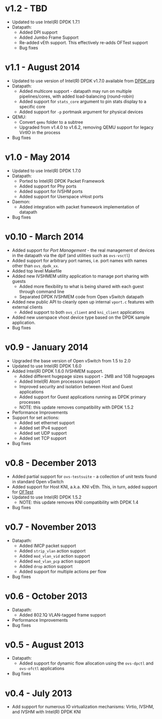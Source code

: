# v1.2 - TBD

- Updated to use Intel(R) DPDK 1.7.1
- Datapath:
  - Added DPI support
  - Added Jumbo Frame Support
  - Re-added vEth support. This effectively re-adds OFTest support
  - Bug fixes

# v1.1 - August 2014

- Updated to use version of Intel(R) DPDK v1.7.0 available from [DPDK.org](http://www.dpdk.org/)
- Datapath:
  - Added multicore support - datapath may run on multiple pipelines/cores, with added load-balancing (round-robin)
  - Added support for `stats_core` argument to pin stats display to a specific core
  - Added support for `-p` portmask argument for physical devices
- QEMU:
  - Convert `qemu` folder to a subtree
  - Upgraded from v1.4.0 to v1.6.2, removing QEMU support for legacy VirtIO in the process
- Bug fixes

# v1.0 - May 2014

- Updated to use Intel(R) DPDK 1.7.0
- Datapath:
  - Ported to Intel(R) DPDK Packet Framework
  - Added support for Phy ports
  - Added support for IVSHM ports
  - Added support for Userspace vHost ports
- Daemon:
  - Added integration with packet framework implementation of datapath
- Bug fixes

# v0.10 - March 2014

- Added support for *Port Management* - the real management of devices in the
  datapath via the dpif (and utilities such as `ovs-vsctl`)
- Added support for arbitrary port names, i.e. port names with names other
  than `ovs_dpdk_xx`.
- Added top level Makefile
- Added new IVSHMEM utility application to manage port sharing with guests
  - Added more flexibility to what is being shared with each guest through command line
  - Separated DPDK IVSHMEM code from Open vSwitch datapath
- Added new public API to cleanly open up internal `vport.c` features with external clients
  - Added support to both `ovs_client` and `kni_client` applications
- Added new userspace vhost device type based on the DPDK sample application.
- Bug fixes

# v0.9 - January 2014

- Upgraded the base version of Open vSwitch from 1.5 to 2.0
- Updated to use Intel(R) DPDK 1.6.0
- Added Intel(R) DPDK 1.6.0 IVSHMEM support.
  - Added different hugepage sizes support - 2MB and 1GB hugepages
  - Added Intel(R) Atom processors support
  - Improved security and isolation between Host and Guest applications
  - Added support for Guest applications running as DPDK primary processes
  - NOTE: this update removes compatibility with DPDK 1.5.2
- Performance Improvements
- Support for set actions:
  - Added set ethernet support
  - Added set IPv4 support
  - Added set UDP support
  - Added set TCP support
- Bug fixes

# v0.8 - December 2013

- Added partial support for `ovs-testsuite` - a collection of unit tests found in standard Open vSwitch
- Added support for Host KNI, a.k.a. KNI vEth. This, in turn, added support for [OFTest](http://www.projectfloodlight.org/oftest/)
- Updated to use Intel(R) DPDK 1.5.2
  - NOTE: this update removes KNI compatibility with DPDK 1.4
- Bug fixes

# v0.7 - November 2013

- Datapath:
  - Added IMCP packet support
  - Added `strip_vlan` action support
  - Added `mod_vlan_vid` action support
  - Added `mod_vlan_pcp` action support
  - Added `drop` action support
  - Added support for multiple actions per flow
- Bug fixes

# v0.6 - October 2013

- Datapath:
  - Added 802.1Q VLAN-tagged frame support
- Performance Improvements
- Bug fixes

# v0.5 - August 2013

- Datapath:
  - Added support for dynamic flow allocation using the `ovs-dpctl` and `ovs-ofctl` applications
- Bug fixes

# v0.4 - July 2013

- Add support for numerous IO virtualization mechanisms: Virtio, IVSHM, and IVSHM with Intel(R) DPDK KNI

